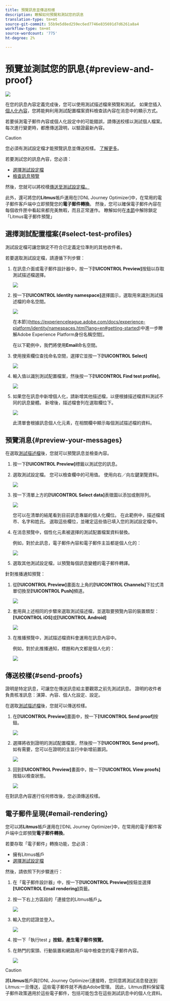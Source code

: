 ```yaml
---
title: 預覽訊息並傳送校樣
description: 瞭解如何預覽和測試您的訊息
translation-type: tm+mt
source-git-commit: 55b9e5d8ed259ec6ed7746e835691d7d6261a8a4
workflow-type: tm+mt
source-wordcount: '775'
ht-degree: 2%

---
```


# 預覽並測試您的訊息{#preview-and-proof}

![](assets/do-not-localize/badge.png)

在您的訊息內容定義完成後，您可以使用測試描述檔來預覽和測試。 如果您插入[個人化內容](personalization/personalize.md)，您將能夠利用測試配置檔案資料檢查該內容在消息中的顯示方式。

若要偵測電子郵件內容或個人化設定中的可能錯誤，請傳送校樣以測試個人檔案。 每次進行變更時，都應傳送證明，以驗證最新內容。

>[!CAUTION]
>
>您必須有測試設定檔才能預覽訊息並傳送校樣。 [了解更多](building-journeys/testing-the-journey.md#create-test-profile)。

若要測試您的訊息內容，您必須：

* [選擇測試設定檔](#select-test-profiles)
* [檢查訊息預覽](#preview-your-messages)

然後，您就可以將校樣[傳送至測試設定檔。](#send-proofs)

此外，還可將您的&#x200B;**Litmus**&#x200B;帳戶運用在[!DNL Journey Optimizer]中，在常用的電子郵件客戶端中立即預覽您的&#x200B;**電子郵件轉換**。 然後，您可以確保電子郵件內容在每個收件匣中看起來都完美無暇，而且正常運作。 瞭解如何在[本節](#email-rendering)中解除鎖定「Litmus電子郵件預覽」

## 選擇測試配置檔案{#select-test-profiles}

測試設定檔可讓您鎖定不符合已定義定位準則的其他收件者。

若要選取測試設定檔，請遵循下列步驟：

1. 在訊息介面或電子郵件設計器中，按一下&#x200B;**[!UICONTROL Preview]**&#x200B;按鈕以存取測試描述檔選擇。

   ![](assets/email-preview-button.png)

1. 按一下&#x200B;**[!UICONTROL Identity namespace]**&#x200B;選擇圖示，選取用來識別測試描述檔的命名空間。

   ![](assets/previewselect-namespace.png)

   在本節](https://experienceleague.adobe.com/docs/experience-platform/identity/namespaces.html?lang=en#getting-started)中進一步瞭解Adobe Experience Platform身份名稱空間[。

   在以下範例中，我們將使用&#x200B;**Email**&#x200B;命名空間。

1. 使用搜索欄位查找命名空間，選擇它並按一下&#x200B;**[!UICONTROL Select]**

   ![](assets/preview-email-namespace.png)

1. 輸入值以識別測試配置檔案，然後按一下&#x200B;**[!UICONTROL Find test profile]**。

   ![](assets/preview-identity-value.png)

1. 如果您在訊息中新增個人化，請新增其他描述檔，以便根據描述檔資料測試不同的訊息變體。 新增後，描述檔會列在選取欄位下。

   ![](assets/preview-profile-list.png)

   此清單會根據訊息個人化元素，在相關欄中顯示每個測試描述檔的資料。

## 預覽消息{#preview-your-messages}

在選取[測試描述檔](#select-test-profiles)後，您就可以預覽訊息並檢查內容。

1. 按一下&#x200B;**[!UICONTROL Preview]**&#x200B;標籤以測試您的訊息。

1. 選取測試設定檔。 您可以檢查欄中的可用值。 使用向右／向左鍵瀏覽資料。

   ![](assets/preview-tab-select-profile.png)

1. 按一下清單上方的&#x200B;**[!UICONTROL Select data]**&#x200B;表徵圖以添加或刪除列。

   ![](assets/preview-select-data.png)

   您可以在清單的結尾看到目前訊息專屬的個人化欄位。 在此範例中，描述檔城市、名字和姓氏。 選取這些欄位，並確定這些值已填入您的測試設定檔中。

1. 在消息預覽中，個性化元素被選擇的測試配置檔案資料替換。

   例如，對於此訊息，電子郵件內容和電子郵件主旨都是個人化的：

   ![](assets/preview-test-profile.png)

1. 選取其他測試設定檔，以預覽每個訊息變體的電子郵件轉譯。

針對推播通知預覽：

1. 從&#x200B;**[!UICONTROL Preview]**&#x200B;畫面左上角的&#x200B;**[!UICONTROL Channels]**&#x200B;下拉式清單切換至&#x200B;**[!UICONTROL Push]**&#x200B;頻道。

   ![](assets/preview-select-channel.png)

1. 套用與上述相同的步驟來選取測試描述檔，並選取要預覽內容的裝置類型：**[!UICONTROL iOS]**&#x200B;或&#x200B;**[!UICONTROL Android]**

   ![](assets/preview-iOS.png)

1. 在推播預覽中，測試描述檔資料會運用在訊息內容中。

   例如，對於此推播通知，標題和內文都是個人化的：

   ![](assets/preview-android.png)

## 傳送校樣{#send-proofs}

證明是特定訊息，可讓您在傳送訊息給主要觀眾之前先測試訊息。 證明的收件者負責核准訊息：演算、內容、個人化設定、設定。

在選取[測試描述檔](#select-test-profiles)後，您就可以傳送校樣。

1. 在&#x200B;**[!UICONTROL Preview]**&#x200B;畫面中，按一下&#x200B;**[!UICONTROL Send proof]**&#x200B;按鈕。

   ![](assets/send-proof-button.png)

1. 選擇將收到證明的測試配置檔案，然後按一下&#x200B;**[!UICONTROL Send proof]**。 如有需要，您可以在證明的主旨行中新增前置詞。

   ![](assets/send-proof-select.png)

1. 回到&#x200B;**[!UICONTROL Preview]**&#x200B;畫面中，按一下&#x200B;**[!UICONTROL View proofs]**&#x200B;按鈕以檢查狀態。

   ![](assets/send-proof-view.png)

在對訊息內容進行任何修改後，您必須傳送校樣。

## 電子郵件呈現{#email-rendering}

您可以將&#x200B;**Litmus**&#x200B;帳戶運用在[!DNL Journey Optimizer]中，在常用的電子郵件客戶端中立即預覽&#x200B;**電子郵件轉換**。

若要存取「電子郵件」轉換功能，您必須：

* 擁有Litmus帳戶
* [選擇測試設定檔](#select-test-profiles)

然後，請依照下列步驟進行：

1. 在「電子郵件設計器」中，按一下&#x200B;**[!UICONTROL Preview]**&#x200B;按鈕並選擇&#x200B;**[!UICONTROL Email rendering]**&#x200B;頁籤。

1. 按一下右上方區段的「連接您的Litmus帳戶&#x200B;**」。**

   ![](assets/email-rendering-litmus.png)

1. 輸入您的認證並登入。

   ![](assets/email-rendering-credentials.png)

1. 按一下「執行test **」按鈕，產生電子郵件預覽。**

1. 在熱門的案頭、行動裝置和網路用戶端中檢查您的電子郵件內容。

   ![](assets/email-rendering-previews.png)

>[!CAUTION]
>
>將&#x200B;**Litmus**&#x200B;帳戶與[!DNL Journey Optimizer]連接時，您同意將測試消息發送到Litmus:一旦傳送，這些電子郵件就不再由Adobe管理。 因此，Litmus資料保留電子郵件政策適用於這些電子郵件，包括可能包含在這些測試訊息中的個人化資料。

